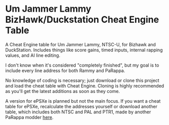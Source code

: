 # Um Jammer Lammy BizHawk/Duckstation Cheat Engine Table
A Cheat Engine table for Um Jammer Lammy, NTSC-U, for Bizhawk and DuckStation.
Includes things like score gains, timed inputs, internal rapping values, and AI line editing. <p>
I don't know when it's considered "completely finished", but my goal is to include every line address for both Rammy and PaRappa. <p>
No knowledge of coding is necessary; just download or clone this project and load the cheat table with Cheat Engine. Cloning is highly recommended as you'll get the latest additions as soon as they come.<p>
A version for ePSXe is planned but not the main focus. If you want a cheat table for ePSXe, recalculate the addresses yourself or download another table, which includes both NTSC and PAL and PTR1, made by another PaRappa modder <a href="https://cdn.discordapp.com/attachments/411556586905927710/413141119283757057/ePSXe.CT" target="_blank">here</a>.
